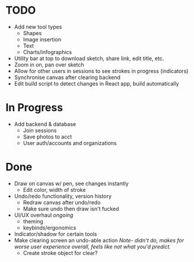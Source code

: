 # TODO
- Add new tool types
    - Shapes
    - Image insertion
    - Text
    - Charts/infographics
- Utility bar at top to download sketch, share link, edit title, etc.
- Zoom in on, pan over sketch
- Allow for other users in sessions to see strokes in progress (indicators)
- Synchronise canvas after clearing backend
- Edit build script to detect changes in React app, build automatically

# In Progress
- Add backend & database
    - Join sessions
    - Save photos to acct
    - User auth/accounts and organizations
    
# Done
- Draw on canvas w/ pen, see changes instantly
    - Edit color, width of stroke
- Undo/redo functionality, version history
    - Redraw canvas after undo/redo
    - Make sure undo then draw isn't fucked
- UI/UX overhaul *ongoing*
    - theming
    - keybinds/ergonomics
- Indicator/shadow for certain tools
- Make clearing screen an undo-able action *Note- didn't do, makes for worse
  user experience overall, feels like not what you'd predict.*
    - Create stroke object for clear?
